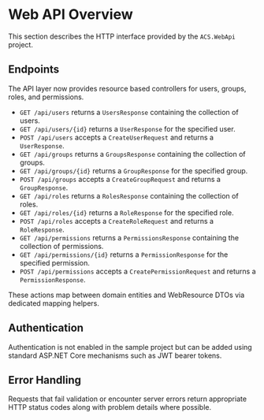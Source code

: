 # Web API Overview

This section describes the HTTP interface provided by the `ACS.WebApi` project.

## Endpoints
The API layer now provides resource based controllers for users, groups, roles, and permissions.

- `GET /api/users` returns a `UsersResponse` containing the collection of users.
- `GET /api/users/{id}` returns a `UserResponse` for the specified user.
- `POST /api/users` accepts a `CreateUserRequest` and returns a `UserResponse`.
- `GET /api/groups` returns a `GroupsResponse` containing the collection of groups.
- `GET /api/groups/{id}` returns a `GroupResponse` for the specified group.
- `POST /api/groups` accepts a `CreateGroupRequest` and returns a `GroupResponse`.
- `GET /api/roles` returns a `RolesResponse` containing the collection of roles.
- `GET /api/roles/{id}` returns a `RoleResponse` for the specified role.
- `POST /api/roles` accepts a `CreateRoleRequest` and returns a `RoleResponse`.
- `GET /api/permissions` returns a `PermissionsResponse` containing the collection of permissions.
- `GET /api/permissions/{id}` returns a `PermissionResponse` for the specified permission.
- `POST /api/permissions` accepts a `CreatePermissionRequest` and returns a `PermissionResponse`.

These actions map between domain entities and WebResource DTOs via dedicated mapping helpers.

## Authentication
Authentication is not enabled in the sample project but can be added using standard ASP.NET Core mechanisms such as JWT bearer tokens.

## Error Handling
Requests that fail validation or encounter server errors return appropriate HTTP status codes along with problem details where possible.
